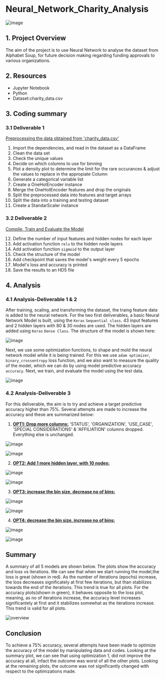 # Neural_Network_Charity_Analysis
![image](https://user-images.githubusercontent.com/85843030/139080476-355271ea-c45f-4e09-9890-650ff6668b73.png)


## 1. Project Overview
The aim of the project is to use Neural Network to analyse the dataset from Alphabet Soup, for future decision making regarding funding approvals
to various organizations.

## 2. Resources
- Jupyter Notebook
- Python
- Dataset:charity_data.csv 


## 3. Coding summary
### 3.1 Deliverable 1
<ins>Preprocessing the data obtained from 'charity_data.csv'</ins>

1. Import the dependencies, and read in the dataset as a DataFrame
2. Clean the data set
3. Check the unique values
4. Decide on which columns to use for binning
5. Plot a density plot to determine the limit for the rare occurances & adjust the values to replace in the appropiate Column
6. Generate a categorical variable list
7. Create a OneHotEncoder instance
8. Merge the OneHotEncoder features and drop the originals
9. Split the preprocessed data into features and target arrays
10. Split the data into a training and testing dataset
11. Create a StandarScaler instance

### 3.2 Deliverable 2

<ins> Compile, Train and Evaluate the Model</ins>

12. Define the number of input features and hidden nodes for each layer
13. Add activation function `relu` to the hidden node layers
14. Add activation function `sigmoid` to the output layer
15. Check the structure of the model
16. Add checkpoint that saves the model's weight every 5 epochs
17. Model's loss and accuracy is printed
18. Save the results to an HD5 file

## 4. Analysis
### 4.1 Analysis-Deliverable 1 & 2

After training, scaling, and transforming the dataset, the traing feature data is added to the neural network.
For the two first deliverables, a basic Neural Network Model is built, using the `Keras` `Sequential class`.
43 input features and 2 hidden layers with 80 & 30 nodes are used. The hidden layers are added using `Keras` `Dense Class`.
The structure of the model is shown here:

![image](https://user-images.githubusercontent.com/85843030/139085329-75fb6b41-f86e-4215-9226-95cf08795823.png)

Next, we use some optimization functions, to shape and mold the neural network model while it is being trained. For this we use
`adam optimizer`, `binary_crossentropy` loss function, and we also want to measure the quality of the model, which we can do by using
model predictive accuracy `accuracy`.
Next, we train, and evaluate the model using the test data.

![image](https://user-images.githubusercontent.com/85843030/139088616-65836c02-84aa-4514-b63d-44acbe2a78bb.png)

### 4.2 Analysis-Deliverable 3
For this deliverable, the aim is to try and achieve a target predictive accuracy higher than 75%. 
Several attempts are made to increase the accuracy and these are summarized below:
1. <ins><b>OPT1: Drop more columns:</ins></b> 'STATUS', 'ORGANIZATION', 'USE_CASE', 'SPECIAL CONSIDERATIONS' & 'AFFILIATION' columns dropped.
Everything else is unchanged.

![image](https://user-images.githubusercontent.com/85843030/139145032-aa8b1ed8-c20d-4fc7-b54e-d354b611ed6d.png)


![image](https://user-images.githubusercontent.com/85843030/139144340-09b7b49d-17c0-42db-b741-4e107883395a.png)


2. <ins><b>OPT2: Add 1 more hidden layer, with 10 nodes:</ins></b> 


![image](https://user-images.githubusercontent.com/85843030/139146044-2320fa42-8f59-477e-a4db-9bd559525ec0.png)


![image](https://user-images.githubusercontent.com/85843030/139147431-25b173cd-3934-4771-aa3e-f040bdfcc01f.png)


3. <ins><b>OPT3: increase the bin size, decrease no of bins:</ins></b> 


![image](https://user-images.githubusercontent.com/85843030/139270685-c538e384-76a2-4755-b4df-153735354ef3.png)


![image](https://user-images.githubusercontent.com/85843030/139277744-e7948639-3d70-48c3-9155-1dbdbf703ef8.png)


4. <ins><b>OPT4: decrease the bin size, increase no of bins:</ins></b> 


![image](https://user-images.githubusercontent.com/85843030/139279420-941eecbc-6797-41ae-ac17-9f45380112c8.png)

![image](https://user-images.githubusercontent.com/85843030/139279883-c50f1e7d-8e3b-412a-adba-596091b20cbe.png)


## Summary

A summary of all 5 models are shown below. The plots show the accuracy and loss vs iterations.
We can see that when we start running the model,the loss is great (shown in red). As the number of iterations (epochs) increase, the loss decreases
significately at first few iterations, but than stabilizes towards the end of the iterations. This trend is true for all plots.
For the accuracy plots(shown in green), it behaves opposite to the loss plot, meaning, as no of iterations increase, the accuracy level increases 
significantely at first and it stabilizes somewhat as the iterations increase. This trend is valid for all plots.

![overview](https://user-images.githubusercontent.com/85843030/139285327-9569ccec-0e1e-4d95-be92-e185c1f2b051.png)


## Conclusion

To achieve a 75% accuracy, several attempts have been made to optimize the accuracy of the model by manipulating data and codes. Looking at the 
summary plot, we can see that using optimization 1, did not improve the accuracy at all, infact the outcome was worst of all the other plots.
Looking at the remaining plots, the outcome was not significantly changed with respect to the optimizations made.

